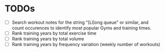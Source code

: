 # TODOs

- [ ] Search workout notes for the string "[Ll]ong queue" or similar, and count occurences to identify most popular Gyms and training times.
- [ ] Rank training years by total exercise time
- [ ] Rank training years by total volume
- [ ] Rank training years by frequency variation (weekly number of workouts)
